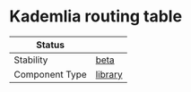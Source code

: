 <!---
Licensed to the Apache Software Foundation (ASF) under one or more contributor license agreements. See the NOTICE
file distributed with this work for additional information regarding copyright ownership. The ASF licenses this file
to You under the Apache License, Version 2.0 (the "License"); you may not use this file except in compliance with the
License. You may obtain a copy of the License at
 *
http://www.apache.org/licenses/LICENSE-2.0
 *
Unless required by applicable law or agreed to in writing, software distributed under the License is distributed on
an "AS IS" BASIS, WITHOUT WARRANTIES OR CONDITIONS OF ANY KIND, either express or implied. See the License for the
specific language governing permissions and limitations under the License.
 --->
# Kademlia routing table 

| Status         |           |
|----------------|-----------|
| Stability      | [beta]    |
| Component Type | [library] |

[beta]:https://github.com/apache/incubator-tuweni/tree/main/docs#beta
[library]:https://github.com/apache/incubator-tuweni/tree/main/docs#library